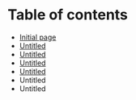 # Table of contents

* [Initial page](README.md)
* [Untitled](untitled-1.md)
* [Untitled](untitled-2.md)
* [Untitled](untitled.md)
* [Untitled](untitled-3.md)
* Untitled
* Untitled

